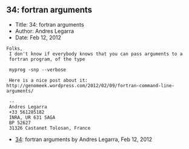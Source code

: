 ## 34: fortran arguments

- Title: 34: fortran arguments
- Author: Andres Legarra
- Date: Feb 12, 2012
```
Folks,
 I don't know if everybody knows that you can pass arguments to a 
 fortran program, of the type

 myprog -snp --verbose

 Here is a nice post about it:
http://genomeek.wordpress.com/2012/02/09/fortran-command-line-arguments/

 -- 
 Andres Legarra
 +33 561285182
 INRA, UR 631 SAGA
 BP 52627
 31326 Castanet Tolosan, France
```

- [34](0034.md): fortran arguments by Andres Legarra, Feb 12, 2012
